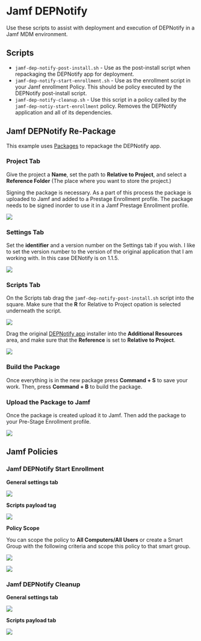 # Jamf DEPNotify

Use these scripts to assist with deployment and execution of DEPNotify in a Jamf MDM environment.

## Scripts

- `jamf-dep-notify-post-install.sh` - Use as the post-install script when repackaging the DEPNotify app for deployment.
- `jamf-dep-notify-start-enrollment.sh` - Use as the enrollment script in your Jamf enrollment Policy. This should be policy executed by the DEPNotify post-install script.
- `jamf-dep-notify-cleanup.sh` - Use this script in a policy called by the `jamf-dep-notiy-start-enrollment` policy. Removes the DEPNotify application and all of its dependencies.


## Jamf DEPNotify Re-Package

This example uses [Packages](http://s.sudre.free.fr/Software/Packages/about.html) to repackage the DEPNotify app.

### Project Tab

Give the project a **Name**, set the path to **Relative to Project**, and select a **Reference Folder** (The place where you want to store the project.)

Signing the package is necessary. As a part of this process the package is uploaded to Jamf and added to a Prestage Enrollment profile. The package needs to be signed inorder to use it in a Jamf Prestage Enrollment profile.

![](Screenshots/packages_project_tab.png)


### Settings Tab

Set the **identifier** and a version number on the Settings tab if you wish. I like to set the version number to the version of the original application that I am working with. In this case DENotify is on 1.1.5.

![](Screenshots/packages_settings_tab.png)


### Scripts Tab

On the Scripts tab drag the `jamf-dep-notify-post-install.sh` script into the square. Make sure that the **R** for Relative to Project opation is selected underneath the script.

![](Screenshots/packages_scripts_tab_01.png)

Drag the original [DEPNotify app](https://gitlab.com/Mactroll/DEPNotify) installer into the **Additional Resources** area, and make sure that the **Reference** is set to **Relative to Project**.

![](Screenshots/packages_scripts_tab_02.png)


### Build the Package

Once everything is in the new package press **Command + S** to save your work. Then, press **Command + B** to build the package.


### Upload the Package to Jamf

Once the package is created upload it to Jamf. Then add the package to your Pre-Stage Enrollment profile.

![](Screenshots/prestage_enrollment_package.png)


## Jamf Policies

### Jamf DEPNotify Start Enrollment

**General settings tab**

![](Screenshots/start_depnotify_policy_general.png)

**Scripts payload tag**

![](Screenshots/start_depnotify_policy_scripts.png)

**Policy Scope**

You can scope the policy to **All Computers/All Users** or create a Smart Group with the following criteria and scope this policy to that smart group.

![](Screenshots/smart_group_has_jamf_pppc_profile.png)

![](Screenshots/start_depnotify_policy_scope.png)


### Jamf DEPNotify Cleanup

**General settings tab**

![](Screenshots/dep_notify_cleanup_general_settings.png)

**Scripts payload tab**

![](Screenshots/dep_notify_cleanup_script_payload.png)
